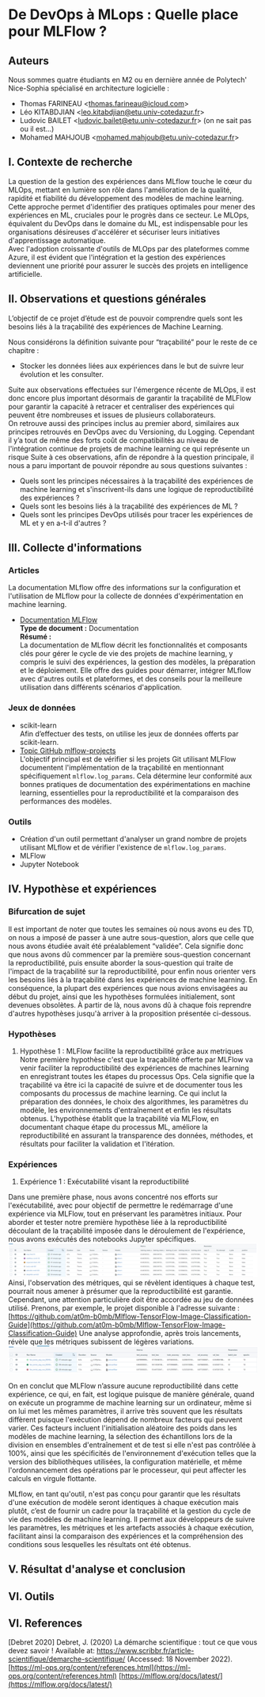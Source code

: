 
# De DevOps à MLops : Quelle place pour MLFlow ?

## Auteurs

Nous sommes quatre étudiants en M2 ou en dernière année de Polytech' Nice-Sophia spécialisé en architecture logicielle :

* Thomas FARINEAU &lt;thomas.farineau@icloud.com&gt;
* Léo KITABDJIAN &lt;leo.kitabdjian@etu.univ-cotedazur.fr&gt;
* Ludovic BAILET &lt;ludovic.bailet@etu.univ-cotedazur.fr&gt;  (on ne sait pas ou il est...)
* Mohamed MAHJOUB &lt;mohamed.mahjoub@etu.univ-cotedazur.fr&gt;

## I. Contexte de recherche
La question de la gestion des expériences dans MLflow touche le cœur du MLOps, mettant en lumière son rôle dans l'amélioration de la qualité, rapidité et fiabilité du développement des modèles de machine learning. Cette approche permet d'identifier des pratiques optimales pour mener des expériences en ML, cruciales pour le progrès dans ce secteur. Le MLOps, équivalent du DevOps dans le domaine du ML, est indispensable pour les organisations désireuses d'accélérer et sécuriser leurs initiatives d'apprentissage automatique.  
Avec l'adoption croissante d'outils de MLOps par des plateformes comme Azure, il est évident que l'intégration et la gestion des expériences deviennent une priorité pour assurer le succès des projets en intelligence artificielle.

## II. Observations et questions générales
L’objectif de ce projet d’étude est de pouvoir comprendre quels sont les besoins liés à la traçabilité des expériences de Machine Learning.

Nous considérons la définition suivante pour “traçabilité” pour le reste de ce chapitre :
-   Stocker les données liées aux expériences dans le but de suivre leur évolution et les consulter.

Suite aux observations effectuées sur l'émergence récente de MLOps, il est donc encore plus important désormais de garantir la traçabilité de MLFlow pour garantir la capacité à retracer et centraliser des expériences qui peuvent être nombreuses et issues de plusieurs collaborateurs.  
On retrouve aussi des principes inclus au premier abord, similaires aux principes retrouvés en DevOps avec du Versioning, du Logging. Cependant il y’a tout de même des forts coût de compatibilités au niveau de l'intégration continue de projets de machine learning ce qui représente un risque
Suite à ces observations, afin de répondre à la question principale, il nous a paru important de pouvoir répondre au sous questions suivantes :  
-   Quels sont les principes nécessaires à la traçabilité des expériences de machine learning et s'inscrivent-ils dans une logique de reproductibilité des expériences ?
-   Quels sont les besoins liés à la traçabilité des expériences de ML ?
-   Quels sont les principes DevOps utilisés pour tracer les expériences de ML et y en a-t-il d'autres ?

## III. Collecte d'informations

### Articles

La documentation MLflow offre des informations sur la configuration et l'utilisation de MLflow pour la collecte de données d'expérimentation en machine learning.

- [Documentation MLFlow](https://mlflow.org/docs/latest/)  
  **Type de document :** Documentation  
  **Résumé :**  
  La documentation de MLflow décrit les fonctionnalités et composants clés pour gérer le cycle de vie des projets de machine learning, y compris le suivi des expériences, la gestion des modèles, la préparation et le déploiement. Elle offre des guides pour démarrer, intégrer MLflow avec d'autres outils et plateformes, et des conseils pour la meilleure utilisation dans différents scénarios d'application.


### Jeux de données
- scikit-learn  
  Afin d’effectuer des tests, on utilise les jeux de données offerts par scikit-learn.
- [Topic GitHub mlflow-projects](https://github.com/topics/mlflow-project)   
  L'objectif principal est de vérifier si les projets Git utilisant MLFlow documentent l'implémentation de la traçabilité en mentionnant spécifiquement `mlflow.log_params`. Cela détermine leur conformité aux bonnes pratiques de documentation des expérimentations en machine learning, essentielles pour la reproductibilité et la comparaison des performances des modèles.

### Outils

- Création d'un outil permettant d'analyser un grand nombre de projets utilisant MLflow et de vérifier l'existence de `mlflow.log_params`.
- MLFlow
- Jupyter Notebook

## IV. Hypothèse et expériences

### Bifurcation de sujet
Il est important de noter que toutes les semaines où nous avons eu des TD, on nous a imposé de passer à une autre sous-question, alors que celle que nous avons étudiée avait été préalablement “validée”. Cela signifie donc que nous avons dû commencer par la première sous-question concernant la reproductibilité, puis ensuite aborder la sous-question qui traite de l'impact de la traçabilité sur la reproductibilité, pour enfin nous orienter vers les besoins liés à la traçabilité dans les expériences de machine learning. En conséquence, la plupart des expériences que nous avions envisagées au début du projet, ainsi que les hypothèses formulées initialement, sont devenues obsolètes. À partir de là, nous avons dû à chaque fois reprendre d'autres hypothèses jusqu'à arriver à la proposition présentée ci-dessous.

### Hypothèses

1. Hypothèse 1 : MLFlow facilite la reproductibilité grâce aux metriques
   Notre première hypothèse c'est que la traçabilité offerte par MLFlow va venir faciliter la reproductibilité des expériences de machines learning en enregistrant toutes les étapes du processus Ops. Cela signifie que la traçabilité va être ici la capacité de suivre et de documenter tous les composants du processus de machine learning. Ce qui inclut la préparation des données, le choix des algorithmes, les paramètres du modèle, les environnements d'entraînement et enfin les résultats obtenus. L'hypothèse établit que la traçabilité via MLFlow, en documentant chaque étape du processus ML, améliore la reproductibilité en assurant la transparence des données, méthodes, et résultats pour faciliter la validation et l'itération.

### Expériences

1.  Expérience 1 : Exécutabilité visant la reproductibilité

Dans une première phase, nous avons concentré nos efforts sur l'exécutabilité, avec pour objectif de permettre le redémarrage d'une expérience via MLFlow, tout en préservant les paramètres initiaux. Pour aborder et tester notre première hypothèse liée à la reproductibilité découlant de la traçabilité imposée dans le déroulement de l'expérience, nous avons exécutés des notebooks Jupyter spécifiques.
![Basic Experiment Runs](assets/images/basic_experiment.png)
Ainsi, l'observation des métriques, qui se révèlent identiques à chaque test, pourrait nous amener à présumer que la reproductibilité est garantie. Cependant, une attention particulière doit être accordée au jeu de données utilisé. Prenons, par exemple, le projet disponible à l'adresse suivante :  
[https://github.com/at0m-b0mb/Mlflow-TensorFlow-Image-Classification-Guide](https://github.com/at0m-b0mb/Mlflow-TensorFlow-Image-Classification-Guide)
Une analyse approfondie, après trois lancements, révèle que les métriques subissent de légères variations.
![Complexe Experiment Runs](assets/images/complexe_experiment.png)

On en conclut que MLFlow n’assure aucune reproductibilité dans cette expérience, ce qui, en fait, est logique puisque de manière générale, quand on exécute un programme de machine learning sur un ordinateur, même si on lui met les mêmes paramètres, il arrive très souvent que les résultats diffèrent puisque l'exécution dépend de nombreux facteurs qui peuvent varier. Ces facteurs incluent l'initialisation aléatoire des poids dans les modèles de machine learning, la sélection des échantillons lors de la division en ensembles d'entraînement et de test si elle n'est pas contrôlée à 100%, ainsi que les spécificités de l'environnement d'exécution telles que la version des bibliothèques utilisées, la configuration matérielle, et même l'ordonnancement des opérations par le processeur, qui peut affecter les calculs en virgule flottante.

MLflow, en tant qu'outil, n'est pas conçu pour garantir que les résultats d'une exécution de modèle seront identiques à chaque exécution mais plutôt, c’est de fournir un cadre pour la traçabilité et la gestion du cycle de vie des modèles de machine learning. Il permet aux développeurs de suivre les paramètres, les métriques et les artefacts associés à chaque exécution, facilitant ainsi la comparaison des expériences et la compréhension des conditions sous lesquelles les résultats ont été obtenus.

## V. Résultat d'analyse et conclusion

## VI. Outils

## VI. References

[Debret 2020] Debret, J. (2020) La démarche scientifique : tout ce que vous devez savoir ! Available at: https://www.scribbr.fr/article-scientifique/demarche-scientifique/ (Accessed: 18 November 2022).
[https://ml-ops.org/content/references.html](https://ml-ops.org/content/references.html)
[https://mlflow.org/docs/latest/](https://mlflow.org/docs/latest/)
